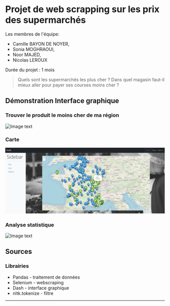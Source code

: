 # Projet de web scrapping sur les prix des supermarchés

Les membres de l'équipe:
* Camille BAYON DE NOYER, 
* Sonia MOGHRAOUI, 
* Noor MAJED,
* Nicolas LEROUX

Durée du projet : 1 mois

> Quels sont les supermarchés les plus cher ? Dans quel magasin faut-il mieux aller pour payer ses courses moins cher ?


## Démonstration Interface graphique <a name="demo"></a>

### Trouver le produit le moins cher de ma région
![Image text](assets/gif/Interface_filtre_demo.gif)

### Carte
![Image text](assets/gif/Interface_carte.jpg)

### Analyse statistique
![Image text](assets/gif/Interface_stat_demo.gif)

## Sources <a name="sources"></a>

### Librairies
* Pandas - traitement de données
* Selenium - webscraping
* Dash - interface graphique
* nltk.tokenize - filtre


<hr>